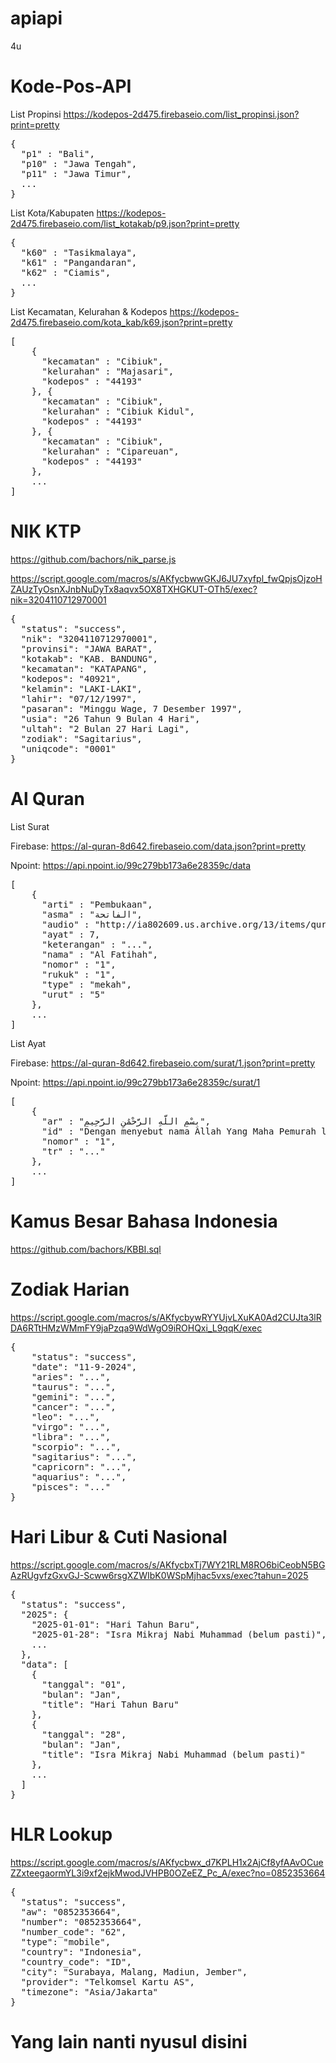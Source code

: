 # apiapi
4u




# Kode-Pos-API
List Propinsi
https://kodepos-2d475.firebaseio.com/list_propinsi.json?print=pretty
<pre>
{
  "p1" : "Bali",
  "p10" : "Jawa Tengah",
  "p11" : "Jawa Timur",
  ...
}
</pre>

List Kota/Kabupaten
https://kodepos-2d475.firebaseio.com/list_kotakab/p9.json?print=pretty
<pre>
{
  "k60" : "Tasikmalaya",
  "k61" : "Pangandaran",
  "k62" : "Ciamis",
  ...
}
</pre>

List Kecamatan, Kelurahan & Kodepos
https://kodepos-2d475.firebaseio.com/kota_kab/k69.json?print=pretty
<pre>
[
	{
	  "kecamatan" : "Cibiuk",
	  "kelurahan" : "Majasari",
	  "kodepos" : "44193"
	}, {
	  "kecamatan" : "Cibiuk",
	  "kelurahan" : "Cibiuk Kidul",
	  "kodepos" : "44193"
	}, {
	  "kecamatan" : "Cibiuk",
	  "kelurahan" : "Cipareuan",
	  "kodepos" : "44193"
	},
	...
]
</pre>



# NIK KTP
https://github.com/bachors/nik_parse.js

https://script.google.com/macros/s/AKfycbwwGKJ6JU7xyfpl_fwQpjsOjzoHZAUzTyOsnXJnbNuDyTx8aqvx5OX8TXHGKUT-OTh5/exec?nik=3204110712970001
<pre>
{
  "status": "success",
  "nik": "3204110712970001",
  "provinsi": "JAWA BARAT",
  "kotakab": "KAB. BANDUNG",
  "kecamatan": "KATAPANG",
  "kodepos": "40921",
  "kelamin": "LAKI-LAKI",
  "lahir": "07/12/1997",
  "pasaran": "Minggu Wage, 7 Desember 1997",
  "usia": "26 Tahun 9 Bulan 4 Hari",
  "ultah": "2 Bulan 27 Hari Lagi",
  "zodiak": "Sagitarius",
  "uniqcode": "0001"
}
</pre>



# Al Quran
List Surat

Firebase: https://al-quran-8d642.firebaseio.com/data.json?print=pretty

Npoint: https://api.npoint.io/99c279bb173a6e28359c/data
<pre>
[
	{
	  "arti" : "Pembukaan",
	  "asma" : "الفاتحة",
	  "audio" : "http://ia802609.us.archive.org/13/items/quraninindonesia/001AlFaatihah.mp3",
	  "ayat" : 7,
	  "keterangan" : "...",
	  "nama" : "Al Fatihah",
	  "nomor" : "1",
	  "rukuk" : "1",
	  "type" : "mekah",
	  "urut" : "5"
	},
	...
]
</pre>


List Ayat

Firebase: https://al-quran-8d642.firebaseio.com/surat/1.json?print=pretty

Npoint: https://api.npoint.io/99c279bb173a6e28359c/surat/1
<pre>
[
	{
	  "ar" : "بِسْمِ اللَّهِ الرَّحْمَٰنِ الرَّحِيمِ",
	  "id" : "Dengan menyebut nama Allah Yang Maha Pemurah lagi Maha Penyayang.",
	  "nomor" : "1",
	  "tr" : "..."
	},
	...
]
</pre>



# Kamus Besar Bahasa Indonesia
https://github.com/bachors/KBBI.sql



# Zodiak Harian
https://script.google.com/macros/s/AKfycbywRYYUjvLXuKA0Ad2CUJta3lRDA6RTtHMzWMmFY9jaPzqa9WdWgO9iROHQxi_L9qqK/exec
<pre>
{
    "status": "success",
    "date": "11-9-2024",
    "aries": "...",
    "taurus": "...",
    "gemini": "...",
    "cancer": "...",
    "leo": "...",
    "virgo": "...",
    "libra": "...",
    "scorpio": "...",
    "sagitarius": "...",
    "capricorn": "...",
    "aquarius": "...",
    "pisces": "..."
}
</pre>



# Hari Libur & Cuti Nasional
https://script.google.com/macros/s/AKfycbxTj7WY21RLM8RO6biCeobN5BGAzRUgvfzGxvGJ-Scww6rsgXZWIbK0WSpMjhac5vxs/exec?tahun=2025
<pre>
{
  "status": "success",
  "2025": {
    "2025-01-01": "Hari Tahun Baru",
    "2025-01-28": "Isra Mikraj Nabi Muhammad (belum pasti)",
    ...
  },
  "data": [
    {
      "tanggal": "01",
      "bulan": "Jan",
      "title": "Hari Tahun Baru"
    },
    {
      "tanggal": "28",
      "bulan": "Jan",
      "title": "Isra Mikraj Nabi Muhammad (belum pasti)"
    },
    ...
  ]
}
</pre>



# HLR Lookup
https://script.google.com/macros/s/AKfycbwx_d7KPLH1x2AjCf8yfAAvOCueZZxteegaormYL3i9xf2ejkMwodJVHPB0OZeEZ_Pc_A/exec?no=0852353664
<pre>
{
  "status": "success",
  "aw": "0852353664",
  "number": "0852353664",
  "number_code": "62",
  "type": "mobile",
  "country": "Indonesia",
  "country_code": "ID",
  "city": "Surabaya, Malang, Madiun, Jember",
  "provider": "Telkomsel Kartu AS",
  "timezone": "Asia/Jakarta"
}
</pre>



# Yang lain nanti nyusul disini
